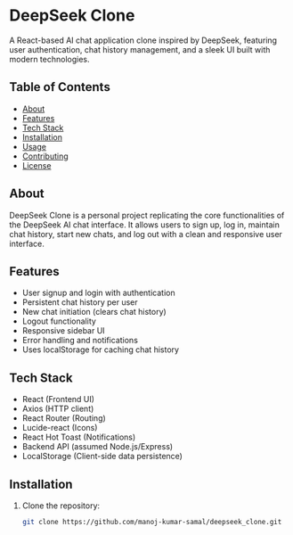 # DeepSeek Clone

A React-based AI chat application clone inspired by DeepSeek, featuring user authentication, chat history management, and a sleek UI built with modern technologies.

## Table of Contents

- [About](#about)  
- [Features](#features)  
- [Tech Stack](#tech-stack)  
- [Installation](#installation)  
- [Usage](#usage)  
- [Contributing](#contributing)  
- [License](#license)  

## About

DeepSeek Clone is a personal project replicating the core functionalities of the DeepSeek AI chat interface. It allows users to sign up, log in, maintain chat history, start new chats, and log out with a clean and responsive user interface.

## Features

- User signup and login with authentication  
- Persistent chat history per user  
- New chat initiation (clears chat history)  
- Logout functionality  
- Responsive sidebar UI  
- Error handling and notifications  
- Uses localStorage for caching chat history  

## Tech Stack

- React (Frontend UI)  
- Axios (HTTP client)  
- React Router (Routing)  
- Lucide-react (Icons)  
- React Hot Toast (Notifications)  
- Backend API (assumed Node.js/Express)  
- LocalStorage (Client-side data persistence)  

## Installation

1. Clone the repository:  
   ```bash
   git clone https://github.com/manoj-kumar-samal/deepseek_clone.git
